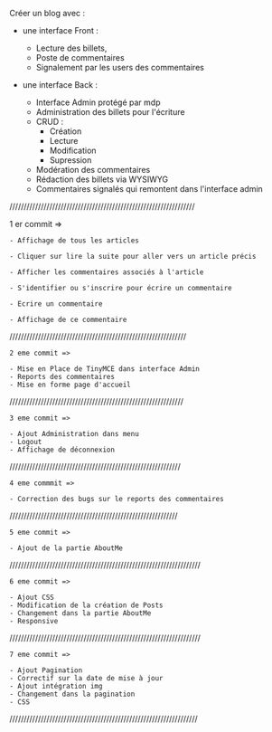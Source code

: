 Créer un blog avec :

- une interface Front :
    - Lecture des billets, 
    - Poste de commentaires
    - Signalement par les users des commentaires

- une interface Back :
    - Interface Admin protégé par mdp
    - Administration des billets pour l'écriture
    - CRUD :
        - Création
        - Lecture
        - Modification
        - Supression
    - Modération des commentaires
    - Rédaction des billets via WYSIWYG
    - Commentaires signalés qui remontent dans l'interface admin
 
 /////////////////////////////////////////////////////////////////
   
   1 er commit => 
    
    - Affichage de tous les articles

    - Cliquer sur lire la suite pour aller vers un article précis

    - Afficher les commentaires associés à l'article

    - S'identifier ou s'inscrire pour écrire un commentaire

    - Ecrire un commentaire

    - Affichage de ce commentaire
//////////////////////////////////////////////////////////////

    2 eme commit =>

    - Mise en Place de TinyMCE dans interface Admin
    - Reports des commentaires
    - Mise en forme page d'accueil

/////////////////////////////////////////////////////////////

    3 eme commit =>

    - Ajout Administration dans menu
    - Logout
    - Affichage de déconnexion

////////////////////////////////////////////////////////////

    4 eme commmit =>

    - Correction des bugs sur le reports des commentaires

///////////////////////////////////////////////////////////

    5 eme commit =>

    - Ajout de la partie AboutMe

///////////////////////////////////////////////////////////////////

    6 eme commit =>

    - Ajout CSS 
    - Modification de la création de Posts
    - Changement dans la partie AboutMe
    - Responsive

///////////////////////////////////////////////////////////////////

    7 eme commit =>

    - Ajout Pagination
    - Correctif sur la date de mise à jour
    - Ajout intégration img
    - Changement dans la pagination
    - CSS

//////////////////////////////////////////////////////////////////
